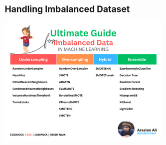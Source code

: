 # **Handling Imbalanced Dataset**
![Imbalanced Dataset](https://github.com/ArslanKAS/Python-Chilla-2.0/blob/master/30_Handling_Imbalanced_Dataset/Ultimate%20Guide%20to%20Imbalanced%20Data.png)